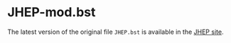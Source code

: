 JHEP-mod.bst
============

The latest version of the original file `JHEP.bst` is available
in the [JHEP site](https://jhep.sissa.it/jhep/help/JHEP_TeXclass.jsp).
